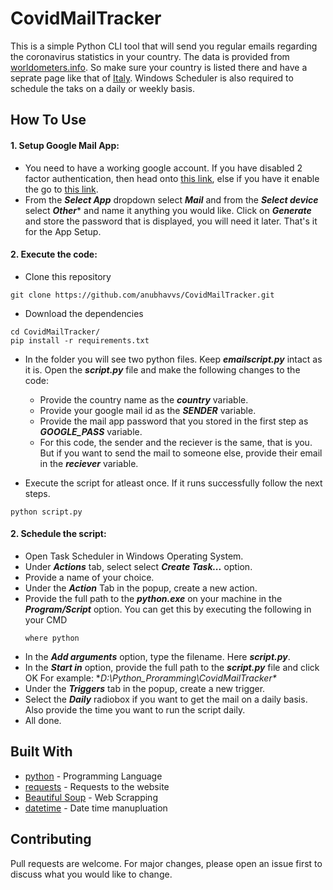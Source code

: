 # CovidMailTracker

This is a simple Python CLI tool that will send you regular emails regarding the coronavirus statistics in your country. The data is provided from [worldometers.info](https://www.worldometers.info/coronavirus/). So make sure your country is listed there and have a seprate page like that of [Italy](https://www.worldometers.info/coronavirus/country/italy/). Windows Scheduler is also required to schedule the taks on a daily or weekly basis.

## How To Use

#### 1. Setup Google Mail App:

  - You need to have a working google account. If you have disabled 2 factor authentication, then head onto [this link](https://myaccount.google.com/lesssecureapps), else if you have it enable the go to [this link](https://myaccount.google.com/apppasswords).<br />
  - From the  ***Select App*** dropdown select ***Mail*** and from the ***Select device*** select ***Other**** and name it anything you would like. Click on ***Generate*** and store the password that is displayed, you will need it later. That's it for the App Setup.

#### 2. Execute the code:

  - Clone this repository
  ```
  git clone https://github.com/anubhavvs/CovidMailTracker.git
  ```
  - Download the dependencies
  ```
  cd CovidMailTracker/
  pip install -r requirements.txt
  ```
  - In the folder you will see two python files. Keep ***emailscript.py*** intact as it is. Open the ***script.py*** file and make the following changes to the code:
    * Provide the country name as the ***country*** variable.
    * Provide your google mail id as the ***SENDER*** variable.
    * Provide the mail app password that you stored in the first step as ***GOOGLE_PASS*** variable.
    * For this code, the sender and the reciever is the same, that is you. But if you want to send the mail to someone else, provide their email in the ***reciever*** variable.
    
  - Execute the script for atleast once. If it runs successfully follow the next steps.
  ```
  python script.py
  ```
#### 2. Schedule the script:

  - Open Task Scheduler in Windows Operating System.
  - Under ***Actions*** tab, select select ***Create Task...*** option.
  - Provide a name of your choice.
  - Under the ***Action*** Tab in the popup, create a new action.
  - Provide the full path to the ***python.exe*** on your machine in the ***Program/Script*** option. You can get this by executing the following in your CMD
    ```
    where python
    ````
  - In the ***Add arguments*** option, type the filename. Here ***script.py***.
  - In the ***Start in*** option, provide the full path to the ***script.py*** file and click OK For example: **D:\Python_Proramming\CovidMailTracker\**
  - Under the ***Triggers*** tab in the popup, create a new trigger.
  - Select the ***Daily*** radiobox if you want to get the mail on a daily basis. Also provide the time you want to run the script daily.
  - All done.
## Built With

  * [python](https://docs.python.org/3/) - Programming Language
  * [requests](https://requests.readthedocs.io/en/master/) - Requests to the website
  * [Beautiful Soup](https://www.crummy.com/software/BeautifulSoup/bs4/doc/) - Web Scrapping
  * [datetime](https://docs.python.org/3/library/datetime.html) - Date time manupluation

## Contributing

Pull requests are welcome. For major changes, please open an issue first to discuss what you would like to change.
